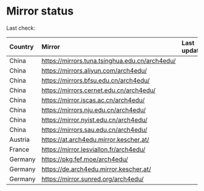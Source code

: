 <script src="./time.js"></script>
# Mirror status
Last check: <script type="text/javascript">localize(1737555624.7323844);</script>

|Country|Mirror|Last update|
|:------|:-----|:----------|
|China|https://mirrors.tuna.tsinghua.edu.cn/arch4edu/|<script type="text/javascript">localize(1737528180);</script>|
|China|https://mirrors.aliyun.com/arch4edu/|<script type="text/javascript">localize(1737528180);</script>|
|China|https://mirrors.bfsu.edu.cn/arch4edu/|<script type="text/javascript">localize(1737528180);</script>|
|China|https://mirrors.cernet.edu.cn/arch4edu/|<script type="text/javascript">localize(1737528180);</script>|
|China|https://mirror.iscas.ac.cn/arch4edu/|<script type="text/javascript">localize(1737484774);</script>|
|China|https://mirrors.nju.edu.cn/arch4edu/|<script type="text/javascript">localize(1737441800);</script>|
|China|https://mirror.nyist.edu.cn/arch4edu/|<script type="text/javascript">localize(1737528180);</script>|
|China|https://mirrors.sau.edu.cn/arch4edu/|<script type="text/javascript">localize(1731653531);</script>|
|Austria|https://at.arch4edu.mirror.kescher.at/|<script type="text/javascript">localize(1737528180);</script>|
|France|https://mirror.lesviallon.fr/arch4edu/|<script type="text/javascript">localize(1737528180);</script>|
|Germany|https://pkg.fef.moe/arch4edu/|<script type="text/javascript">localize(1737528180);</script>|
|Germany|https://de.arch4edu.mirror.kescher.at/|<script type="text/javascript">localize(1737528180);</script>|
|Germany|https://mirror.sunred.org/arch4edu/|<script type="text/javascript">localize(1737528180);</script>|

<script src="./tablefilter/tablefilter.js"></script>
<script src="./table.js"></script>